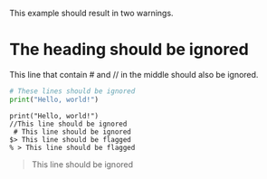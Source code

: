 This example should result in two warnings.

# The heading should be ignored

This line that contain # and // in the middle should also be ignored.

```python
# These lines should be ignored
print("Hello, world!")
```

```
print("Hello, world!")
//This line should be ignored
 # This line should be ignored
$> This line should be flagged
% > This line should be flagged
```

> This line should be ignored

